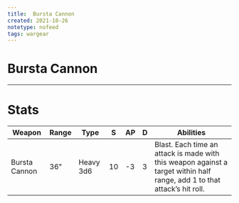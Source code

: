 ```yaml
---
title:  Bursta Cannon
created: 2021-10-26
notetype: nofeed
tags: wargear
---
```


# Bursta Cannon

---

# Stats

| Weapon        | Range | Type      | S   | AP  | D   | Abilities                                                                                                                |
| ------------- | ----- | --------- | --- | --- | --- | ------------------------------------------------------------------------------------------------------------------------ |
| Bursta Cannon | 36"   | Heavy 3d6 | 10  | -3  | 3   | Blast. Each time an attack is made with this weapon against a target within half range, add 1 to that attack’s hit roll. | 